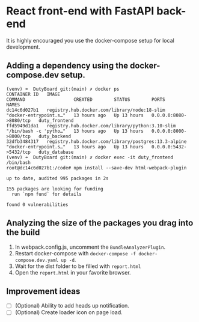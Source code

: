 # React front-end with FastAPI back-end

It is highly encouraged you use the docker-compose setup for local development.

## Adding a dependency using the docker-compose.dev setup.

```shell
(venv) ➜  DutyBoard git:(main) ✗ docker ps
CONTAINER ID   IMAGE                                                  COMMAND                  CREATED        STATUS        PORTS                    NAMES
dc14c6d027b1   registry.hub.docker.com/library/node:18-slim           "docker-entrypoint.s…"   13 hours ago   Up 13 hours   0.0.0.0:8080->8080/tcp   duty_frontend
ffd5949d1da1   registry.hub.docker.com/library/python:3.10-slim       "/bin/bash -c 'pytho…"   13 hours ago   Up 13 hours   0.0.0.0:8000->8000/tcp   duty_backend
32dfb3484317   registry.hub.docker.com/library/postgres:13.3-alpine   "docker-entrypoint.s…"   13 hours ago   Up 13 hours   0.0.0.0:5432->5432/tcp   duty_database
(venv) ➜  DutyBoard git:(main) ✗ docker exec -it duty_frontend /bin/bash
root@dc14c6d027b1:/code# npm install --save-dev html-webpack-plugin

up to date, audited 995 packages in 2s

155 packages are looking for funding
  run `npm fund` for details

found 0 vulnerabilities
```

## Analyzing the size of the packages you drag into the build

1. In webpack.config.js, uncomment the `BundleAnalyzerPlugin`.
2. Restart docker-compose with `docker-compose -f docker-compose.dev.yaml up -d`.
3. Wait for the dist folder to be filled with `report.html`
4. Open the `report.html` in your favorite browser.

## Improvement ideas
- [ ] (Optional) Ability to add heads up notification.
- [ ] (Optional) Create loader icon on page load.
